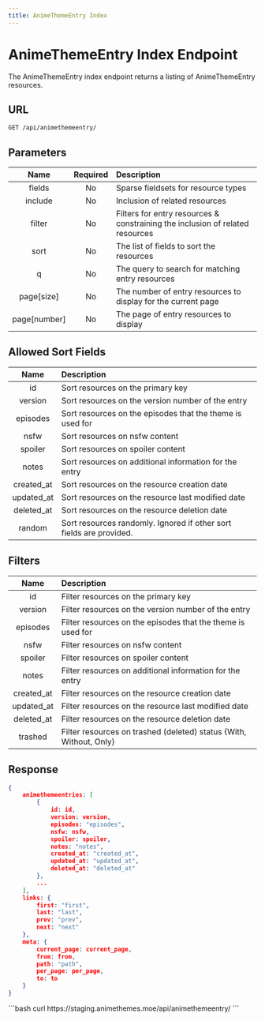 ```yaml
---
title: AnimeThemeEntry Index
---
```


<Block>

# AnimeThemeEntry Index Endpoint

The AnimeThemeEntry index endpoint returns a listing of AnimeThemeEntry resources.

## URL

```sh
GET /api/animethemeentry/
```

## Parameters

| Name         | Required | Description                                                                   |
| :----------: | :------: | :---------------------------------------------------------------------------- |
| fields       | No       | Sparse fieldsets for resource types                                           |
| include      | No       | Inclusion of related resources                                                |
| filter       | No       | Filters for entry resources & constraining the inclusion of related resources |
| sort         | No       | The list of fields to sort the resources                                      |
| q            | No       | The query to search for matching entry resources                              |
| page[size]   | No       | The number of entry resources to display for the current page                 |
| page[number] | No       | The page of entry resources to display                                        |

## Allowed Sort Fields

|    Name    | Description                                                         |
| :--------: | :------------------------------------------------------------------ |
| id         | Sort resources on the primary key                                   |
| version    | Sort resources on the version number of the entry                   |
| episodes   | Sort resources on the episodes that the theme is used for           |
| nsfw       | Sort resources on nsfw content                                      |
| spoiler    | Sort resources on spoiler content                                   |
| notes      | Sort resources on additional information for the entry              |
| created_at | Sort resources on the resource creation date                        |
| updated_at | Sort resources on the resource last modified date                   |
| deleted_at | Sort resources on the resource deletion date                        |
| random     | Sort resources randomly. Ignored if other sort fields are provided. |

## Filters

|    Name    | Description                                                        |
| :--------: | :----------------------------------------------------------------- |
| id         | Filter resources on the primary key                                |
| version    | Filter resources on the version number of the entry                |
| episodes   | Filter resources on the episodes that the theme is used for        |
| nsfw       | Filter resources on nsfw content                                   |
| spoiler    | Filter resources on spoiler content                                |
| notes      | Filter resources on additional information for the entry           |
| created_at | Filter resources on the resource creation date                     |
| updated_at | Filter resources on the resource last modified date                |
| deleted_at | Filter resources on the resource deletion date                     |
| trashed    | Filter resources on trashed (deleted) status {With, Without, Only} |

## Response

```json
{
    animethemeentries: [
        {
            id: id,
            version: version,
            episodes: "episodes",
            nsfw: nsfw,
            spoiler: spoiler,
            notes: "notes",
            created_at: "created_at",
            updated_at: "updated_at",
            deleted_at: "deleted_at"
        },
        ...
    ],
    links: {
        first: "first",
        last: "last",
        prev: "prev",
        next: "next"
    },
    meta: {
        current_page: current_page,
        from: from,
        path: "path",
        per_page: per_page,
        to: to
    }
}
```

<Example>

<CURL>
```bash
curl https://staging.animethemes.moe/api/animethemeentry/
```
</CURL>

</Example>

</Block>